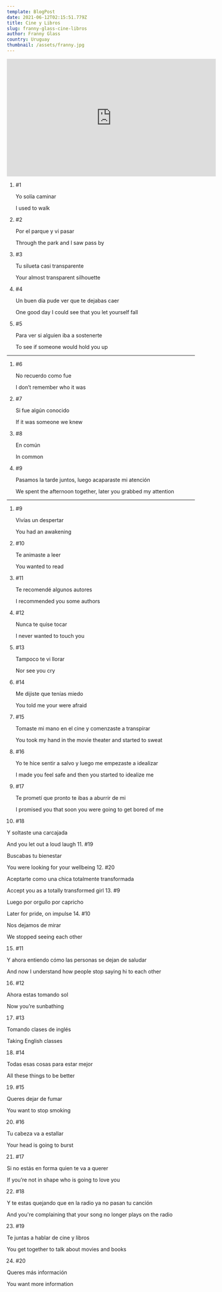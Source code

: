 ```yaml
---
template: BlogPost
date: 2021-06-12T02:15:51.779Z
title: Cine y Libros
slug: franny-glass-cine-libros
author: Franny Glass
country: Uruguay
thumbnail: /assets/franny.jpg
---
```

<iframe width="560" height="315" src="https://www.youtube.com/embed/iCMIbQJ9DWw" frameborder="0" allow="accelerometer; autoplay; encrypted-media; gyroscope; picture-in-picture" allowfullscreen></iframe>

1. \#1

   Yo solía caminar

   I used to walk
2. \#2

   Por el parque y vi pasar

   Through the park and I saw pass by
3. \#3

   Tu silueta casi transparente

   Your almost transparent silhouette
4. \#4

   Un buen día pude ver que te dejabas caer

   One good day I could see that you let yourself fall
5. \#5

   Para ver si alguien iba a sostenerte

   To see if someone would hold you up

- - -

1. \#6

   No recuerdo como fue

   I don’t remember who it was
2. \#7

   Si fue algún conocido

   If it was someone we knew
3. \#8

   En común

   In common
4. \#9

   Pasamos la tarde juntos, luego acaparaste mi atención

   We spent the afternoon together, later you grabbed my attention

- - -

1. \#9

   Vivías un despertar

   You had an awakening
2. \#10

   Te animaste a leer

   You wanted to read
3. \#11

   Te recomendé algunos autores

   I recommended you some authors
4. \#12

   Nunca te quise tocar

   I never wanted to touch you
5. \#13

   Tampoco te vi llorar

   Nor see you cry
6. \#14

   Me dijiste que tenías miedo

   You told me your were afraid
7. \#15

   Tomaste mi mano en el cine y comenzaste a transpirar

   You took my hand in the movie theater and started to sweat
8. \#16

   Yo te hice sentir a salvo y luego me empezaste a idealizar

   I made you feel safe and then you started to idealize me
9. \#17

   Te prometí que pronto te ibas a aburrir de mi

   I promised you that soon you were going to get bored of me
10. \#18

   Y soltaste una carcajada

   And you let out a loud laugh
11. \#19

   Buscabas tu bienestar

   You were looking for your wellbeing
12. \#20

   Aceptarte como una chica totalmente transformada

   Accept you as a totally transformed girl
13. \#9

   Luego por orgullo por capricho

   Later for pride, on impulse
14. \#10

   Nos dejamos de mirar
 
   We stopped seeing each other

15. \#11

   Y ahora entiendo cómo las personas se dejan de saludar

   And now I understand how people stop saying hi to each other

16. \#12

   Ahora estas tomando sol

   Now you’re sunbathing

17. \#13

   Tomando clases de inglés

   Taking English classes

18. \#14

   Todas esas cosas para estar mejor

   All these things to be better

19. \#15

   Queres dejar de fumar

   You want to stop smoking

20. \#16

   Tu cabeza va a estallar

   Your head is going to burst

21. \#17

   Si no estás en forma quien te va a querer

   If you’re not in shape who is going to love you

22. \#18

   Y te estas quejando que en la radio ya no pasan tu canción

   And you're complaining that your song no longer plays on the radio

23. \#19

   Te juntas a hablar de cine y libros

   You get together to talk about movies and books

24. \#20

   Queres más información

   You want more information
